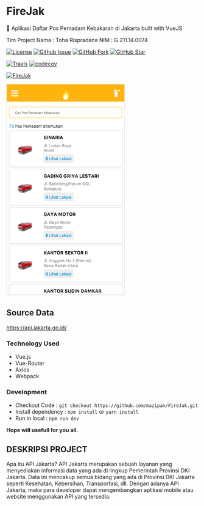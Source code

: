 # FireJak
:fire_engine: Aplikasi Daftar Pos Pemadam Kebakaran di Jakarta built with VueJS

Tim Project
Nama : Toha Rispradana 
NIM : G.211.14.0074

[![License](https://img.shields.io/github/license/mazipan/FireJak.svg?maxAge=3600)](https://github.com/mazipan/FireJak) 
[![Github Issue](https://img.shields.io/github/issues/mazipan/FireJak.svg?maxAge=3600)](https://github.com/mazipan/FireJak/issues) 
[![GitHub Fork](https://img.shields.io/github/forks/mazipan/FireJak.svg?maxAge=3600)](https://github.com/mazipan/FireJak/network) 
[![GitHub Star](https://img.shields.io/github/stars/mazipan/FireJak.svg?maxAge=3600)](https://github.com/mazipan/FireJak/stargazers) 

[![Travis](https://img.shields.io/travis/mazipan/FireJak.svg)](https://travis-ci.org/mazipan/FireJak)
[![codecov](https://codecov.io/gh/mazipan/FireJak/branch/master/graph/badge.svg)](https://codecov.io/gh/mazipan/FireJak)

[![FireJak](https://raw.githubusercontent.com/mazipan/FireJak/master/images/FireJak-logo.png)](https://mazipan.github.io/FireJak/)

[![FireJak](https://raw.githubusercontent.com/mazipan/FireJak/master/screenshoot.png)](https://mazipan.github.io/FireJak/)

## Source Data
https://api.jakarta.go.id/

### Technology Used
+ Vue.js
+ Vue-Router
+ Axios
+ Webpack

### Development
+ Checkout Code : `git checkout https://github.com/mazipan/FireJak.git`
+ Install dependency : `npm install` or `yarn install`
+ Run in local : `npm run dev`

**Hope will usefull for you all.**

## DESKRIPSI PROJECT
Apa itu API Jakarta?
API Jakarta merupakan sebuah layanan yang menyediakan informasi data yang ada di lingkup Pemerintah Provinsi DKI Jakarta. Data ini mencakup semua bidang yang ada di Provinsi DKI Jakarta seperti Kesehatan, Kebersihan, Transportasi, dll. Dengan adanya API Jakarta, maka para developer dapat mengembangkan aplikasi mobile atau website menggunakan API yang tersedia. 

